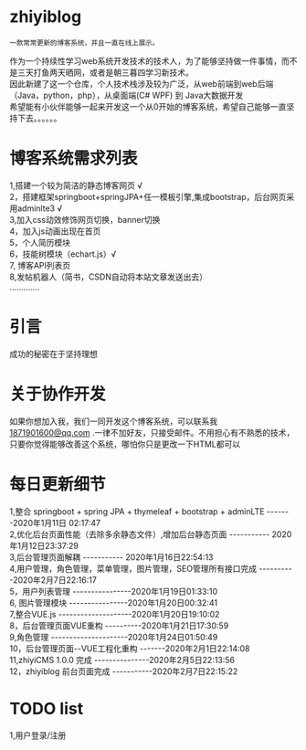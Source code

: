 # zhiyiblog
    一款常常更新的博客系统，并且一直在线上展示。
  作为一个持续性学习web系统开发技术的技术人，为了能够坚持做一件事情，而不是三天打鱼两天晒网，或者是朝三暮四学习新技术。<br>
因此新建了这一个仓库，个人技术栈涉及较为广泛，从web前端到web后端（Java，python，php），从桌面端(C# WPF) 到 Java大数据开发<br>
希望能有小伙伴能够一起来开发这一个从0开始的博客系统，希望自己能够一直坚持下去。。。。。。<br>


# 博客系统需求列表

1,搭建一个较为简洁的静态博客网页 √ <br>
2，搭建框架springboot+springJPA+任一模板引擎,集成bootstrap，后台网页采用adminlte3 √<br>
3,加入css动效修饰网页切换，banner切换<br>
4，加入js动画出现在首页<br>
5，个人简历模块<br>
6，技能树模块（echart.js）√ <br>
7, 博客API列表页<br>
8,发帖机器人（简书，CSDN自动将本站文章发送出去）<br>
.............<br>

# 引言
成功的秘密在于坚持理想<br>

# 关于协作开发
如果你想加入我，我们一同开发这个博客系统，可以联系我 1871901600@qq.com  .一律不加好友，只接受邮件。不用担心有不熟悉的技术，只要你觉得能够改善这个系统，哪怕你只是更改一下HTML都可以


# 每日更新细节
1,整合 springboot + spring JPA + thymeleaf + bootstrap + adminLTE -------2020年1月11日 02:17:47 <br>
2,优化后台页面性能（去除多余静态文件）,增加后台静态页面 ----------- 2020年1月12日23:37:29 <br>
3,后台管理页面解耦  ----------- 2020年1月16日22:54:13 <br>
4,用户管理，角色管理，菜单管理，图片管理，SEO管理所有接口完成 ----------2020年2月7日22:16:17<br>
5，用户列表管理  ----------------2020年1月19日01:33:10 <br>
6, 图片管理模块  ----------------2020年1月20日00:32:41 <br>
7,整合VUE.js --------------------2020年1月20日19:10:02 <br>
8，后台管理页面VUE重构 ----------2020年1月21日17:30:59 <br>
9,角色管理 ---------------------2020年1月24日01:50:49 <br>
10，后台管理页面--VUE工程化重构 -------2020年2月1日22:14:08 <br>
11,zhiyiCMS 1.0.0 完成 ---------------2020年2月5日22:13:56 <br>
12，zhiyiblog 前台页面完成 -----------2020年2月7日22:15:22 <br>
# TODO list <br>
1,用户登录/注册 <br>
